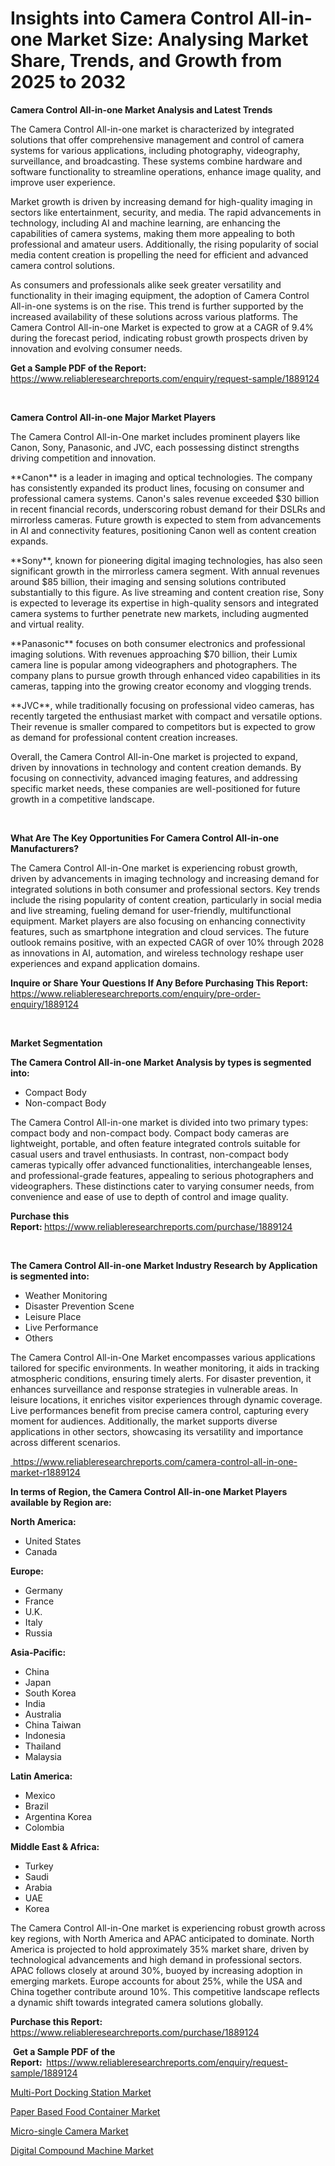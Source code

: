 <p><h1>Insights into Camera Control All-in-one Market Size: Analysing Market Share, Trends, and Growth from 2025 to 2032</h1></p><p><strong>Camera Control All-in-one Market Analysis and Latest Trends</strong></p>
<p><p>The Camera Control All-in-one market is characterized by integrated solutions that offer comprehensive management and control of camera systems for various applications, including photography, videography, surveillance, and broadcasting. These systems combine hardware and software functionality to streamline operations, enhance image quality, and improve user experience.</p><p>Market growth is driven by increasing demand for high-quality imaging in sectors like entertainment, security, and media. The rapid advancements in technology, including AI and machine learning, are enhancing the capabilities of camera systems, making them more appealing to both professional and amateur users. Additionally, the rising popularity of social media content creation is propelling the need for efficient and advanced camera control solutions.</p><p>As consumers and professionals alike seek greater versatility and functionality in their imaging equipment, the adoption of Camera Control All-in-one systems is on the rise. This trend is further supported by the increased availability of these solutions across various platforms. The Camera Control All-in-one Market is expected to grow at a CAGR of 9.4% during the forecast period, indicating robust growth prospects driven by innovation and evolving consumer needs.</p></p>
<p><strong>Get a Sample PDF of the Report:&nbsp;</strong> <a href="https://www.reliableresearchreports.com/enquiry/request-sample/1889124?utm_campaign=11&utm_medium=2&utm_source=Github&utm_content=ia&utm_term=14012025&utm_id=camera-control-all-in-one">https://www.reliableresearchreports.com/enquiry/request-sample/1889124</a></p>
<p>&nbsp;</p>
<p><strong>Camera Control All-in-one Major Market Players</strong></p>
<p><p>The Camera Control All-in-One market includes prominent players like Canon, Sony, Panasonic, and JVC, each possessing distinct strengths driving competition and innovation.</p><p>**Canon** is a leader in imaging and optical technologies. The company has consistently expanded its product lines, focusing on consumer and professional camera systems. Canon's sales revenue exceeded $30 billion in recent financial records, underscoring robust demand for their DSLRs and mirrorless cameras. Future growth is expected to stem from advancements in AI and connectivity features, positioning Canon well as content creation expands.</p><p>**Sony**, known for pioneering digital imaging technologies, has also seen significant growth in the mirrorless camera segment. With annual revenues around $85 billion, their imaging and sensing solutions contributed substantially to this figure. As live streaming and content creation rise, Sony is expected to leverage its expertise in high-quality sensors and integrated camera systems to further penetrate new markets, including augmented and virtual reality.</p><p>**Panasonic** focuses on both consumer electronics and professional imaging solutions. With revenues approaching $70 billion, their Lumix camera line is popular among videographers and photographers. The company plans to pursue growth through enhanced video capabilities in its cameras, tapping into the growing creator economy and vlogging trends.</p><p>**JVC**, while traditionally focusing on professional video cameras, has recently targeted the enthusiast market with compact and versatile options. Their revenue is smaller compared to competitors but is expected to grow as demand for professional content creation increases.</p><p>Overall, the Camera Control All-in-One market is projected to expand, driven by innovations in technology and content creation demands. By focusing on connectivity, advanced imaging features, and addressing specific market needs, these companies are well-positioned for future growth in a competitive landscape.</p></p>
<p>&nbsp;</p>
<p><strong>What Are The Key Opportunities For Camera Control All-in-one Manufacturers?</strong></p>
<p><p>The Camera Control All-in-One market is experiencing robust growth, driven by advancements in imaging technology and increasing demand for integrated solutions in both consumer and professional sectors. Key trends include the rising popularity of content creation, particularly in social media and live streaming, fueling demand for user-friendly, multifunctional equipment. Market players are also focusing on enhancing connectivity features, such as smartphone integration and cloud services. The future outlook remains positive, with an expected CAGR of over 10% through 2028 as innovations in AI, automation, and wireless technology reshape user experiences and expand application domains.</p></p>
<p><strong>Inquire or Share Your Questions If Any Before Purchasing This Report:</strong> <a href="https://www.reliableresearchreports.com/enquiry/pre-order-enquiry/1889124?utm_campaign=11&utm_medium=2&utm_source=Github&utm_content=ia&utm_term=14012025&utm_id=camera-control-all-in-one">https://www.reliableresearchreports.com/enquiry/pre-order-enquiry/1889124</a></p>
<p>&nbsp;</p>
<p><strong>Market Segmentation</strong></p>
<p><strong>The Camera Control All-in-one Market Analysis by types is segmented into:</strong></p>
<p><ul><li>Compact Body</li><li>Non-compact Body</li></ul></p>
<p><p>The Camera Control All-in-one market is divided into two primary types: compact body and non-compact body. Compact body cameras are lightweight, portable, and often feature integrated controls suitable for casual users and travel enthusiasts. In contrast, non-compact body cameras typically offer advanced functionalities, interchangeable lenses, and professional-grade features, appealing to serious photographers and videographers. These distinctions cater to varying consumer needs, from convenience and ease of use to depth of control and image quality.</p></p>
<p><strong>Purchase this Report:&nbsp;</strong><a href="https://www.reliableresearchreports.com/purchase/1889124?utm_campaign=11&utm_medium=2&utm_source=Github&utm_content=ia&utm_term=14012025&utm_id=camera-control-all-in-one">https://www.reliableresearchreports.com/purchase/1889124</a></p>
<p>&nbsp;</p>
<p><strong>The Camera Control All-in-one Market Industry Research by Application is segmented into:</strong></p>
<p><ul><li>Weather Monitoring</li><li>Disaster Prevention Scene</li><li>Leisure Place</li><li>Live Performance</li><li>Others</li></ul></p>
<p><p>The Camera Control All-in-One Market encompasses various applications tailored for specific environments. In weather monitoring, it aids in tracking atmospheric conditions, ensuring timely alerts. For disaster prevention, it enhances surveillance and response strategies in vulnerable areas. In leisure locations, it enriches visitor experiences through dynamic coverage. Live performances benefit from precise camera control, capturing every moment for audiences. Additionally, the market supports diverse applications in other sectors, showcasing its versatility and importance across different scenarios.</p></p>
<p><a href="https://www.reliableresearchreports.com/camera-control-all-in-one-market-r1889124?utm_campaign=11&utm_medium=2&utm_source=Github&utm_content=ia&utm_term=14012025&utm_id=camera-control-all-in-one">&nbsp;https://www.reliableresearchreports.com/camera-control-all-in-one-market-r1889124</a></p>
<p><strong>In terms of Region, the Camera Control All-in-one Market Players available by Region are:</strong></p>
<p>
    <p> <strong> North America: </strong>
        <ul>
            <li>United States</li>
            <li>Canada</li>
        </ul>
        </p> 
    <p> <strong> Europe: </strong>
        <ul>
            <li>Germany</li>
            <li>France</li>
            <li>U.K.</li>
            <li>Italy</li>
            <li>Russia</li>
        </ul>
        </p> 
    <p> <strong> Asia-Pacific: </strong>
        <ul>
            <li>China</li>
            <li>Japan</li>
            <li>South Korea</li>
            <li>India</li>
            <li>Australia</li>
            <li>China Taiwan</li>
            <li>Indonesia</li>
            <li>Thailand</li>
            <li>Malaysia</li>
        </ul>
        </p> 
    <p> <strong> Latin America: </strong>
        <ul>
            <li>Mexico</li>
            <li>Brazil</li>
            <li>Argentina Korea</li>
            <li>Colombia</li>
        </ul>
        </p> 
    <p> <strong> Middle East & Africa: </strong>
        <ul>
            <li>Turkey</li>
            <li>Saudi</li>
            <li>Arabia</li>
            <li>UAE</li>
            <li>Korea</li>
        </ul>
    </p>
    </p>
<p><p>The Camera Control All-in-One market is experiencing robust growth across key regions, with North America and APAC anticipated to dominate. North America is projected to hold approximately 35% market share, driven by technological advancements and high demand in professional sectors. APAC follows closely at around 30%, buoyed by increasing adoption in emerging markets. Europe accounts for about 25%, while the USA and China together contribute around 10%. This competitive landscape reflects a dynamic shift towards integrated camera solutions globally.</p></p>
<p><strong>Purchase this Report: </strong><a href="https://www.reliableresearchreports.com/purchase/1889124?utm_campaign=11&utm_medium=2&utm_source=Github&utm_content=ia&utm_term=14012025&utm_id=camera-control-all-in-one">https://www.reliableresearchreports.com/purchase/1889124</a></p>
<p>&nbsp;<strong>Get a Sample PDF of the Report:&nbsp;&nbsp;</strong><a href="https://www.reliableresearchreports.com/enquiry/request-sample/1889124?utm_campaign=11&utm_medium=2&utm_source=Github&utm_content=ia&utm_term=14012025&utm_id=camera-control-all-in-one">https://www.reliableresearchreports.com/enquiry/request-sample/1889124</a></p>
<p><strong></strong></p>
<p><p><a href="https://github.com/gukenneth26571/Market-Research-Report-List-1/blob/main/multi-port-docking-station-market.md?utm_campaign=11&utm_medium=2&utm_source=Github&utm_content=ia&utm_term=14012025&utm_id=camera-control-all-in-one">Multi-Port Docking Station Market</a></p><p><a href="https://github.com/ChiragRp1/Market-Research-Report-List-7/blob/main/paper-based-food-container-market.md?utm_campaign=11&utm_medium=2&utm_source=Github&utm_content=ia&utm_term=14012025&utm_id=camera-control-all-in-one">Paper Based Food Container Market</a></p><p><a href="https://github.com/stillsfloria19981/Market-Research-Report-List-1/blob/main/micro-single-camera-market.md?utm_campaign=11&utm_medium=2&utm_source=Github&utm_content=ia&utm_term=14012025&utm_id=camera-control-all-in-one">Micro-single Camera Market</a></p><p><a href="https://github.com/triattwood9919/Market-Research-Report-List-1/blob/main/digital-compound-machine-market.md?utm_campaign=11&utm_medium=2&utm_source=Github&utm_content=ia&utm_term=14012025&utm_id=camera-control-all-in-one">Digital Compound Machine Market</a></p></p>